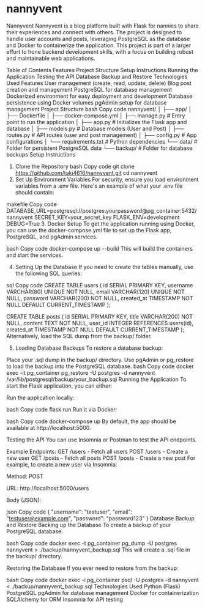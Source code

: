# nannyvent

Nannyvent
Nannyvent is a blog platform built with Flask for nannies to share their experiences and connect with others. The project is designed to handle user accounts and posts, leveraging PostgreSQL as the database and Docker to containerize the application. This project is part of a larger effort to hone backend development skills, with a focus on building robust and maintainable web applications.

Table of Contents
Features
Project Structure
Setup Instructions
Running the Application
Testing the API
Database Backup and Restore
Technologies Used
Features
User management (create, read, update, delete)
Blog post creation and management
PostgreSQL for database management
Dockerized environment for easy deployment and development
Database persistence using Docker volumes
pgAdmin setup for database management
Project Structure
bash
Copy code
nannyvent/
│
├── app/
│ ├── Dockerfile
│ ├── docker-compose.yml
│ ├── manage.py # Entry point to run the application
│ ├── app.py # Initializes the Flask app and database
│ ├── models.py # Database models (User and Post)
│ ├── routes.py # API routes (user and post management)
│ ├── config.py # App configurations
│ └── requirements.txt # Python dependencies
└── data/ # Folder for persistent PostgreSQL data
└── backup/ # Folder for database backups
Setup Instructions

1. Clone the Repository
   bash
   Copy code
   git clone https://github.com/taki4616/nannyvent.git
   cd nannyvent
2. Set Up Environment Variables
   For security, ensure you load environment variables from a .env file. Here's an example of what your .env file should contain:

makefile
Copy code
DATABASE_URL=postgresql://postgres:yourpassword@pg_container:5432/nannyvent
SECRET_KEY=your_secret_key
FLASK_ENV=development
DEBUG=True 3. Docker Setup
To get the application running using Docker, you can use the docker-compose.yml file to set up the Flask app, PostgreSQL, and pgAdmin services.

bash
Copy code
docker-compose up --build
This will build the containers and start the services.

4. Setting Up the Database
   If you need to create the tables manually, use the following SQL queries:

sql
Copy code
CREATE TABLE users (
id SERIAL PRIMARY KEY,
username VARCHAR(80) UNIQUE NOT NULL,
email VARCHAR(120) UNIQUE NOT NULL,
password VARCHAR(200) NOT NULL,
created_at TIMESTAMP NOT NULL DEFAULT CURRENT_TIMESTAMP
);

CREATE TABLE posts (
id SERIAL PRIMARY KEY,
title VARCHAR(200) NOT NULL,
content TEXT NOT NULL,
user_id INTEGER REFERENCES users(id),
created_at TIMESTAMP NOT NULL DEFAULT CURRENT_TIMESTAMP
);
Alternatively, load the SQL dump from the backup/ folder.

5. Loading Database Backups
   To restore a database backup:

Place your .sql dump in the backup/ directory.
Use pgAdmin or pg_restore to load the backup into the PostgreSQL database.
bash
Copy code
docker exec -it pg_container pg_restore -U postgres -d nannyvent /var/lib/postgresql/backup/your_backup.sql
Running the Application
To start the Flask application, you can either:

Run the application locally:

bash
Copy code
flask run
Run it via Docker:

bash
Copy code
docker-compose up
By default, the app should be available at http://localhost:5000.

Testing the API
You can use Insomnia or Postman to test the API endpoints.

Example Endpoints:
GET /users - Fetch all users
POST /users - Create a new user
GET /posts - Fetch all posts
POST /posts - Create a new post
For example, to create a new user via Insomnia:

Method: POST

URL: http://localhost:5000/users

Body (JSON):

json
Copy code
{
"username": "testuser",
"email": "testuser@example.com",
"password": "password123"
}
Database Backup and Restore
Backing up the Database
To create a backup of your PostgreSQL database:

bash
Copy code
docker exec -t pg_container pg_dump -U postgres nannyvent > ./backup/nannyvent_backup.sql
This will create a .sql file in the backup/ directory.

Restoring the Database
If you ever need to restore from the backup:

bash
Copy code
docker exec -i pg_container psql -U postgres -d nannyvent < ./backup/nannyvent_backup.sql
Technologies Used
Python (Flask)
PostgreSQL
pgAdmin for database management
Docker for containerization
SQLAlchemy for ORM
Insomnia for API testing
